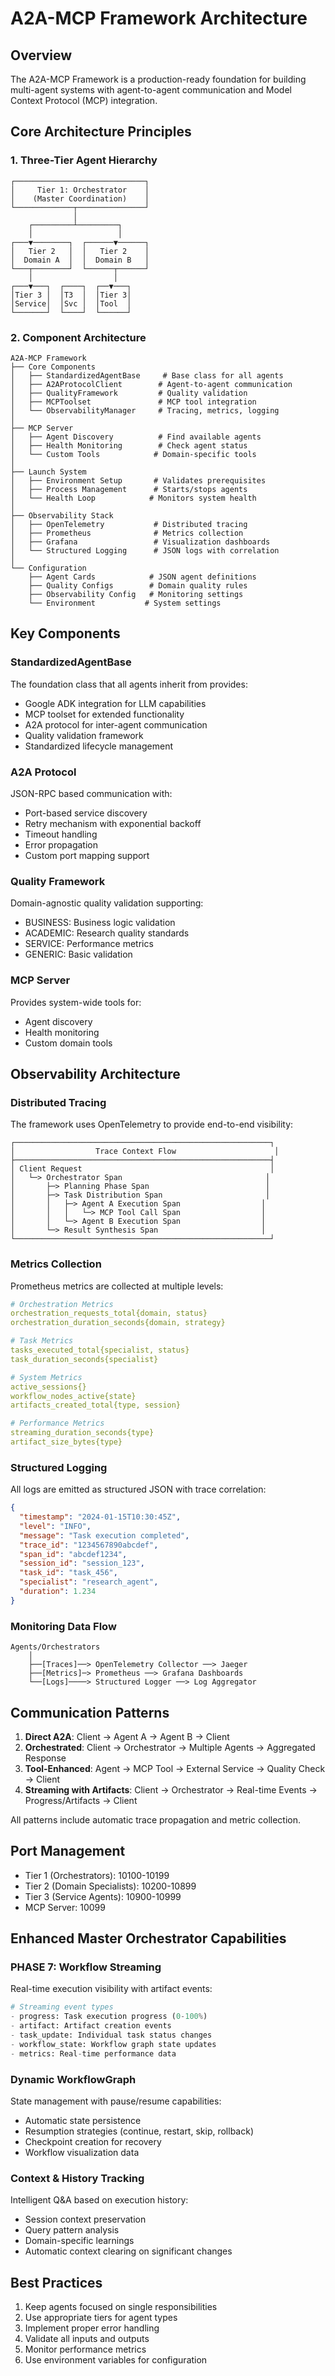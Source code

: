 # A2A-MCP Framework Architecture

## Overview

The A2A-MCP Framework is a production-ready foundation for building multi-agent systems with agent-to-agent communication and Model Context Protocol (MCP) integration.

## Core Architecture Principles

### 1. Three-Tier Agent Hierarchy

```
┌─────────────────────────────┐
│     Tier 1: Orchestrator    │
│    (Master Coordination)    │
└─────────────┬───────────────┘
              │
    ┌─────────┴─────────┐
    │                   │
┌───▼────────┐  ┌──────▼──────┐
│   Tier 2   │  │   Tier 2    │
│  Domain A  │  │  Domain B   │
└───┬────────┘  └──────┬──────┘
    │                  │
┌───▼───┐  ┌────┐  ┌──▼───┐
│Tier 3 │  │T3  │  │Tier 3│
│Service│  │Svc │  │Tool  │
└───────┘  └────┘  └──────┘
```

### 2. Component Architecture

```
A2A-MCP Framework
├── Core Components
│   ├── StandardizedAgentBase     # Base class for all agents
│   ├── A2AProtocolClient        # Agent-to-agent communication
│   ├── QualityFramework         # Quality validation
│   ├── MCPToolset               # MCP tool integration
│   └── ObservabilityManager     # Tracing, metrics, logging
│
├── MCP Server
│   ├── Agent Discovery          # Find available agents
│   ├── Health Monitoring        # Check agent status
│   └── Custom Tools            # Domain-specific tools
│
├── Launch System
│   ├── Environment Setup       # Validates prerequisites
│   ├── Process Management      # Starts/stops agents
│   └── Health Loop            # Monitors system health
│
├── Observability Stack
│   ├── OpenTelemetry           # Distributed tracing
│   ├── Prometheus              # Metrics collection
│   ├── Grafana                 # Visualization dashboards
│   └── Structured Logging      # JSON logs with correlation
│
└── Configuration
    ├── Agent Cards            # JSON agent definitions
    ├── Quality Configs        # Domain quality rules
    ├── Observability Config   # Monitoring settings
    └── Environment           # System settings
```

## Key Components

### StandardizedAgentBase

The foundation class that all agents inherit from provides:
- Google ADK integration for LLM capabilities
- MCP toolset for extended functionality
- A2A protocol for inter-agent communication
- Quality validation framework
- Standardized lifecycle management

### A2A Protocol

JSON-RPC based communication with:
- Port-based service discovery
- Retry mechanism with exponential backoff
- Timeout handling
- Error propagation
- Custom port mapping support

### Quality Framework

Domain-agnostic quality validation supporting:
- BUSINESS: Business logic validation
- ACADEMIC: Research quality standards
- SERVICE: Performance metrics
- GENERIC: Basic validation

### MCP Server

Provides system-wide tools for:
- Agent discovery
- Health monitoring
- Custom domain tools

## Observability Architecture

### Distributed Tracing

The framework uses OpenTelemetry to provide end-to-end visibility:

```
┌─────────────────────────────────────────────────────────┐
│                  Trace Context Flow                      │
├─────────────────────────────────────────────────────────┤
│ Client Request                                          │
│   └─> Orchestrator Span                                │
│       ├─> Planning Phase Span                          │
│       ├─> Task Distribution Span                       │
│       │   ├─> Agent A Execution Span                  │
│       │   │   └─> MCP Tool Call Span                  │
│       │   └─> Agent B Execution Span                  │
│       └─> Result Synthesis Span                       │
└─────────────────────────────────────────────────────────┘
```

### Metrics Collection

Prometheus metrics are collected at multiple levels:

```yaml
# Orchestration Metrics
orchestration_requests_total{domain, status}
orchestration_duration_seconds{domain, strategy}

# Task Metrics
tasks_executed_total{specialist, status}
task_duration_seconds{specialist}

# System Metrics
active_sessions{}
workflow_nodes_active{state}
artifacts_created_total{type, session}

# Performance Metrics
streaming_duration_seconds{type}
artifact_size_bytes{type}
```

### Structured Logging

All logs are emitted as structured JSON with trace correlation:

```json
{
  "timestamp": "2024-01-15T10:30:45Z",
  "level": "INFO",
  "message": "Task execution completed",
  "trace_id": "1234567890abcdef",
  "span_id": "abcdef1234",
  "session_id": "session_123",
  "task_id": "task_456",
  "specialist": "research_agent",
  "duration": 1.234
}
```

### Monitoring Data Flow

```
Agents/Orchestrators
    │
    ├──[Traces]──> OpenTelemetry Collector ──> Jaeger
    ├──[Metrics]─> Prometheus ──> Grafana Dashboards
    └──[Logs]────> Structured Logger ──> Log Aggregator
```

## Communication Patterns

1. **Direct A2A**: Client → Agent A → Agent B → Client
2. **Orchestrated**: Client → Orchestrator → Multiple Agents → Aggregated Response
3. **Tool-Enhanced**: Agent → MCP Tool → External Service → Quality Check → Client
4. **Streaming with Artifacts**: Client → Orchestrator → Real-time Events → Progress/Artifacts → Client

All patterns include automatic trace propagation and metric collection.

## Port Management

- Tier 1 (Orchestrators): 10100-10199
- Tier 2 (Domain Specialists): 10200-10899
- Tier 3 (Service Agents): 10900-10999
- MCP Server: 10099

## Enhanced Master Orchestrator Capabilities

### PHASE 7: Workflow Streaming

Real-time execution visibility with artifact events:

```python
# Streaming event types
- progress: Task execution progress (0-100%)
- artifact: Artifact creation events
- task_update: Individual task status changes
- workflow_state: Workflow graph state updates
- metrics: Real-time performance data
```

### Dynamic WorkflowGraph

State management with pause/resume capabilities:
- Automatic state persistence
- Resumption strategies (continue, restart, skip, rollback)
- Checkpoint creation for recovery
- Workflow visualization data

### Context & History Tracking

Intelligent Q&A based on execution history:
- Session context preservation
- Query pattern analysis
- Domain-specific learnings
- Automatic context clearing on significant changes

## Best Practices

1. Keep agents focused on single responsibilities
2. Use appropriate tiers for agent types
3. Implement proper error handling
4. Validate all inputs and outputs
5. Monitor performance metrics
6. Use environment variables for configuration
